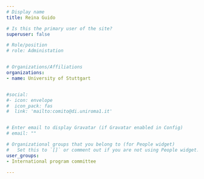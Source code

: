 ```yaml
---
# Display name
title: Reina Guido

# Is this the primary user of the site?
superuser: false

# Role/position
# role: Administation


# Organizations/Affiliations
organizations:
- name: University of Stuttgart


#social:
#- icon: envelope
#  icon_pack: fas
#  link: 'mailto:comito@di.uniroma1.it'


# Enter email to display Gravatar (if Gravatar enabled in Config)
# email: ""

# Organizational groups that you belong to (for People widget)
#   Set this to `[]` or comment out if you are not using People widget.
user_groups:
- International program committee

---
```

